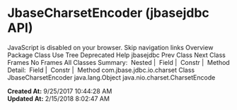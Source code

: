 # JbaseCharsetEncoder (jbasejdbc   API)

JavaScript is disabled on your browser. Skip navigation links Overview Package Class Use Tree Deprecated Help jbasejdbc Prev Class Next Class Frames No Frames All Classes Summary:  Nested |  Field |  Constr |  Method Detail:  Field |  Constr |  Method com.jbase.jdbc.io.charset Class JbaseCharsetEncoder java.lang.Object java.nio.charset.CharsetEncode  

**Created At:** 9/25/2017 10:44:28 AM  
**Updated At:** 2/15/2018 8:02:47 AM  

